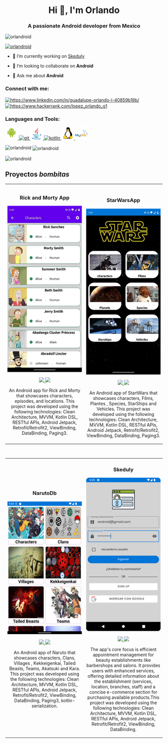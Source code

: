 <h1 align="center">Hi 👋, I'm Orlando</h1>
<h3 align="center">A passionate Android developer from Mexico</h3>

<p align="left"> <img src="https://komarev.com/ghpvc/?username=orlandroid&label=Profile%20views&color=0e75b6&style=flat" alt="orlandroid" /> </p>

<p align="left"> <a href="https://github.com/ryo-ma/github-profile-trophy"><img src="https://github-profile-trophy.vercel.app/?username=orlandroid" alt="orlandroid" /></a> </p>

- 🔭 I’m currently working on [Skeduly](https://github.com/Orlandroid/SalonDeBelleza)

- 👯 I’m looking to collaborate on **Android**

- 💬 Ask me about **Android**

<h3 align="left">Connect with me:</h3>
<p align="left">
<a href="https://www.linkedin.com/in/guadalupe-orlando-l-40859b18b/" target="blank"><img align="center" src="https://raw.githubusercontent.com/rahuldkjain/github-profile-readme-generator/master/src/images/icons/Social/linked-in-alt.svg" alt="https://www.linkedin.com/in/guadalupe-orlando-l-40859b18b/" height="30" width="40" /></a>
<a href="https://www.hackerrank.com/lopez_orlando_g1" target="blank"><img align="center" src="https://raw.githubusercontent.com/rahuldkjain/github-profile-readme-generator/master/src/images/icons/Social/hackerrank.svg" alt="https://www.hackerrank.com/lopez_orlando_g1" height="30" width="40" /></a>
</p>


<h3 align="left">Languages and Tools:</h3>
<p align="left"> <a href="https://developer.android.com" target="_blank"> <img src="https://raw.githubusercontent.com/devicons/devicon/master/icons/android/android-original-wordmark.svg" alt="android" width="40" height="40"/> </a> <a href="https://git-scm.com/" target="_blank"> <img src="https://www.vectorlogo.zone/logos/git-scm/git-scm-icon.svg" alt="git" width="40" height="40"/> </a> <a href="https://www.java.com" target="_blank"> <img src="https://raw.githubusercontent.com/devicons/devicon/master/icons/java/java-original.svg" alt="java" width="40" height="40"/> </a> <a href="https://kotlinlang.org" target="_blank"> <img src="https://www.vectorlogo.zone/logos/kotlinlang/kotlinlang-icon.svg" alt="kotlin" width="40" height="40"/> </a> <a href="https://www.linux.org/" target="_blank"> <img src="https://raw.githubusercontent.com/devicons/devicon/master/icons/linux/linux-original.svg" alt="linux" width="40" height="40"/> </a> <a href="https://www.mysql.com/" target="_blank"> <img src="https://raw.githubusercontent.com/devicons/devicon/master/icons/mysql/mysql-original-wordmark.svg" alt="mysql" width="40" height="40"/> </a> </p>

<p><img align="left" src="https://github-readme-stats.vercel.app/api/top-langs?username=orlandroid&show_icons=true&locale=en&layout=compact" alt="orlandroid" /></p>

<p>&nbsp;<img align="center" src="https://github-readme-stats.vercel.app/api?username=orlandroid&show_icons=true&locale=en" alt="orlandroid" /></p>

<p><img align="center" src="https://github-readme-streak-stats.herokuapp.com/?user=orlandroid&" alt="orlandroid" /></p>


## Proyectos *bombitas*
<table>
<tr>
<td width="50%">
<h3 align="center">Rick and Morty App</h3>
<div align="center">
<a href="https://github.com/Orlandroid/RickAndMortyAndroidApp" target="_blank"><img src="https://github.com/Orlandroid/Resources_Repos/blob/main/rick/caracteres.jpg" width="400" alt="Curso básico android"></a>
<p>
<a href="https://github.com/Orlandroid/RickAndMortyAndroidApp" target="_blank">
<img src="https://img.shields.io/badge/CÓDIGO-ff9?style=for-the-badge&logo=github&logoColor=black">
</a>
<a href="https://www.youtube.com/watch?v=hlZCwz0A5Wc" target="_blank">
<img src="https://img.shields.io/badge/-Youtube-green?style=for-the-badge&color=fbfc40">
</a>
</p>
<p>An Android app for Rick and Morty that showcases characters, episodes, and locations. This project was developed using the following technologies: Clean Architecture, MVVM, Kotlin DSL, RESTful APIs, Android Jetpack, Retrofit/Retrofit2, ViewBinding, DataBinding, Paging3.</p>
</div>
                                                                                      
</td>

<td width="50%">
               <br>
<h3 align="center">StarWarsApp</h3>
<div align="center">                                       
<a href="https://github.com/Orlandroid/StarWarsApp" target="_blank"><img src="https://raw.githubusercontent.com/Orlandroid/Resources_Repos/main/startwarsp/menu.jpg" width="400" alt="Curso arquitectura MVVM"></a>
<br>
<p>
<a href="https://github.com/Orlandroid/StarWarsApp" target="_blank">
<img src="https://img.shields.io/badge/C%C3%93DIGO-80ffaa?style=for-the-badge&logo=github&logoColor=black">
</a>
<a href="https://www.youtube.com/watch?v=39lzRVNwRY0&t=1s" target="_blank">
<img src="https://img.shields.io/badge/-Youtube-green?style=for-the-badge&color=3fFD7f">
</a>
</p>
</p>An Android app of StartWars that showcases characters, Films, Plantes , Species, StarShips and Vehicles. This project was developed using the following technologies: Clean Architecture, MVVM, Kotlin DSL, RESTful APIs, Android Jetpack, Retrofit/Retrofit2, ViewBinding, DataBinding, Paging3.</p>
</div>                                                             
</table>                                                                                 
</div>
<br>

<table>
<tr>
<td width="50%">
<h3 align="center">NarutoDb</h3>
<div align="center">
<a href="https://github.com/Orlandroid/NarutoDb" target="_blank"><img src="https://github.com/Orlandroid/Resources_Repos/blob/main/narutoDb/Home.png" width="400" alt="Curso intermedio Android"></a>
<p>
<a href="https://github.com/Orlandroid/NarutoDb" target="_blank">
<img src="https://img.shields.io/badge/CÓDIGO-ff9?style=for-the-badge&logo=github&logoColor=black">
</a>
<a href="https://www.youtube.com/watch?v=NiYT53pavk4" target="_blank">
<img src="https://img.shields.io/badge/-Youtube-green?style=for-the-badge&color=fbfc40">
</a>
</p>
<p>An Android app of Naruto that showcases characters, Clans, Villages , Kekkeigenkai, Tailed Beasts, Teams, Akatsuki and Kara. This project was developed using the following technologies: Clean Architecture, MVVM, Kotlin DSL, RESTful APIs, Android Jetpack, Retrofit/Retrofit2, ViewBinding, DataBinding, Paging3, kotlin-serialization.</p>
</div>
                                                                                      
</td>       

<td width="50%">
<h3 align="center">Skeduly</h3>
<div align="center">
<a href="https://github.com/Orlandroid/SalonDeBelleza" target="_blank"><img src="https://github.com/Orlandroid/Resources_Repos/blob/main/salondebelleza/login.png" width="400" alt="Curso Kotlin Multiplatform"></a>
<p>
<a href="https://github.com/Orlandroid/SalonDeBelleza" target="_blank">
<img src="https://img.shields.io/badge/C%C3%93DIGO-cfaae0?style=for-the-badge&logo=github&logoColor=black">
</a>
<a href="https://www.youtube.com/watch?v=NiYT53pavk4" target="_blank">
<img src="https://img.shields.io/badge/-Youtube-green?style=for-the-badge&color=ff00f4">
</a>
</p>
<p>The app's core focus is efficient appointment management for beauty establishments like barbershops and salons. It provides users with enhanced services, offering detailed information about the establishment (services, location, branches, staff) and a concise e-commerce section for purchasing available products.This project was developed using the following technologies: Clean Architecture, MVVM, Kotlin DSL, RESTful APIs, Android Jetpack, Retrofit/Retrofit2, ViewBinding, DataBinding.</p>
</div>
                                                                                      
</td>  
</table>        

